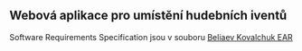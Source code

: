 ## Webová aplikace pro umístění hudebních iventů


Software Requirements Specification jsou v souboru [Beliaev Kovalchuk EAR](https://gitlab.fel.cvut.cz/B231_B6B36EAR/kovalst1/-/blob/main/Beliaev%20Kovalchuk%20EAR.pdf)
